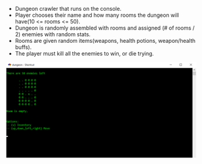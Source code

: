 <ul>
<li>Dungeon crawler that runs on the console.</li>
<li>Player chooses their name and how many rooms the dungeon will have(10 <= rooms <= 50).</li>
<li>Dungeon is randomly assembled with rooms and assigned (# of rooms / 2) enemies with random stats.</li>
<li>Rooms are given random items(weapons, health potions, weapon/health buffs).</li>
<li>The player must kill all the enemies to win, or die trying.</li> 
</ul>
<p align="center">
  <img src="./dungeon_img.png" />
</p>
